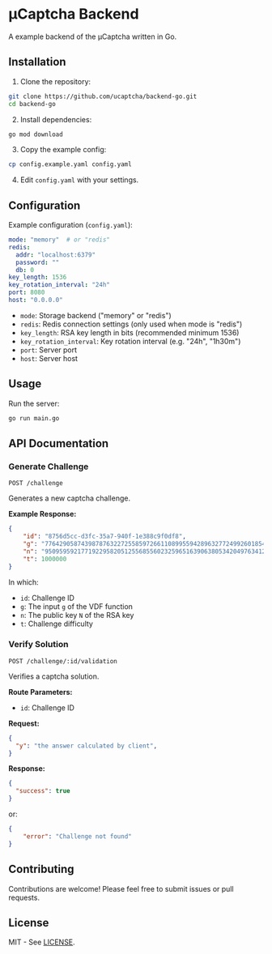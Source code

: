 # μCaptcha Backend

A example backend of the μCaptcha written in Go.

## Installation

1. Clone the repository:
```bash
git clone https://github.com/ucaptcha/backend-go.git
cd backend-go
```

2. Install dependencies:
```bash
go mod download
```

3. Copy the example config:
```bash
cp config.example.yaml config.yaml
```

4. Edit `config.yaml` with your settings.

## Configuration

Example configuration (`config.yaml`):
```yaml
mode: "memory"  # or "redis"
redis:
  addr: "localhost:6379"
  password: ""
  db: 0
key_length: 1536
key_rotation_interval: "24h"
port: 8080
host: "0.0.0.0"
```

- `mode`: Storage backend ("memory" or "redis")
- `redis`: Redis connection settings (only used when mode is "redis")
- `key_length`: RSA key length in bits (recommended minimum 1536)
- `key_rotation_interval`: Key rotation interval (e.g. "24h", "1h30m")
- `port`: Server port
- `host`: Server host

## Usage

Run the server:
```bash
go run main.go
```

## API Documentation

### Generate Challenge
`POST /challenge`

Generates a new captcha challenge.

**Example Response:**
```json
{
    "id": "8756d5cc-d3fc-35a7-940f-1e388c9f0df8",
    "g": "77642905874398787632272558597266110899559428963277249926018544312322752",
    "n": "950959592177192295820512556855602325965163906380534204976341268132239",
    "t": 1000000
}
```

In which:

- `id`: Challenge ID
- `g`: The input `g` of the VDF function
- `n`: The public key `N` of the RSA key
- `t`: Challenge difficulty

### Verify Solution
`POST /challenge/:id/validation`

Verifies a captcha solution.

**Route Parameters:**
- `id`: Challenge ID

**Request:**
```json
{
  "y": "the answer calculated by client",
}
```

**Response:**
```json
{
  "success": true
}
```

or:

```json
{
    "error": "Challenge not found"
}
```

## Contributing

Contributions are welcome! Please feel free to submit issues or pull requests.

## License

MIT - See [LICENSE](LICENSE).